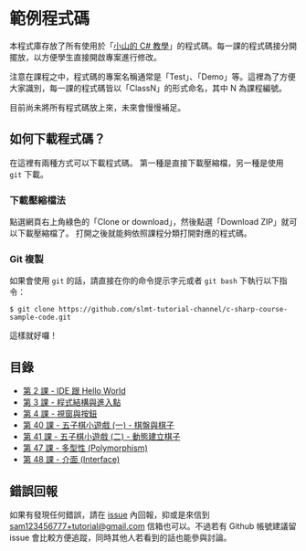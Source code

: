 # 範例程式碼

本程式庫存放了所有使用於「[小山的 C# 教學][1]」的程式碼。每一課的程式碼接分開擺放，以方便學生直接開啟專案進行修改。

注意在課程之中，程式碼的專案名稱通常是「Test」、「Demo」等。這裡為了方便大家識別，每一課的程式碼皆以「ClassN」的形式命名，其中 N 為課程編號。

目前尚未將所有程式碼放上來，未來會慢慢補足。

## 如何下載程式碼？

在這裡有兩種方式可以下載程式碼。 第一種是直接下載壓縮檔，另一種是使用 `git` 下載。

### 下載壓縮檔法

點選網頁右上角綠色的「Clone or download」，然後點選「Download ZIP」就可以下載壓縮檔了。 打開之後就能夠依照課程分類打開對應的程式碼。

### Git 複製

如果會使用 `git` 的話，請直接在你的命令提示字元或者 `git bash` 下執行以下指令：

```
$ git clone https://github.com/slmt-tutorial-channel/c-sharp-course-sample-code.git
```

這樣就好囉！

## 目錄

- [第 2 課 - IDE 跟 Hello World](class-1-10/Class2)
- [第 3 課 - 程式結構與進入點](class-1-10/Class3)
- [第 4 課 - 視窗與按鈕](class-1-10/Class4)
- [第 40 課 - 五子棋小遊戲 (一) - 棋盤與棋子](class-31-40/Class40)
- [第 41 課 - 五子棋小遊戲 (二) - 動態建立棋子](class-31-40/Class41)
- [第 47 課 - 多型性 (Polymorphism)](class-41-50/Class47)
- [第 48 課 - 介面 (Interface)](class-41-50/Class48)

## 錯誤回報

如果有發現任何錯誤，請在 [issue][2] 內回報，抑或是來信到 sam123456777+tutorial@gmail.com 信箱也可以。不過若有 Github 帳號建議留 issue 會比較方便追蹤，同時其他人若看到的話也能參與討論。

[1]: https://www.youtube.com/playlist?list=PLbXghSoQcLZtWqTA8q1NsByVpINoROHHe
[2]: https://github.com/slmt-tutorial-channel/c-sharp-course-sample-code/issues
